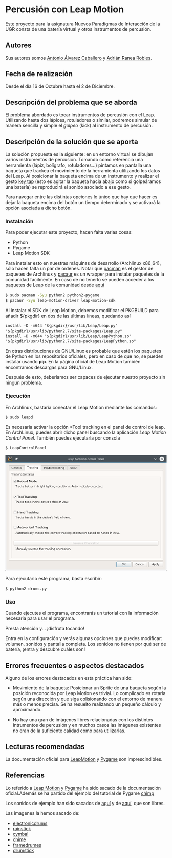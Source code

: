 # Percusión con Leap Motion

Este proyecto para la asignatura Nuevos Paradigmas de Interacción de la UGR
consta de una batería virtual y otros instrumentos de percusión.

## Autores
Sus autores somos [Antonio Álvarez Caballero](https://github.com/analca3)
y [Adrián Ranea Robles](https://github.com/ranea).

## Fecha de realización

Desde el día 16 de Octubre hasta el 2 de Diciembre.

## Descripción del problema que se aborda

El problema abordado es tocar instrumentos de percusión
con el Leap. Utilizando hasta dos lápices, rotuladores o similar,
podremos simular de manera sencilla y simple el *golpeo* (kick)
al instrumento de percusión.

## Descripción de la solución que se aporta

La solución propuesta es la siguiente: en un entorno virtual se dibujan varios
instrumentos de percusión. Tomando como referencia una herramienta (lápiz, bolígrafo, rotuladores...)
pintamos en pantalla una baqueta que trackea el movimiento de la herramienta
utilizando los datos del Leap. Al posicionar la baqueta encima de un instrumento
y realizar el gesto [key tap](https://di4564baj7skl.cloudfront.net/documentation/images/Leap_Gesture_Tap.png)
(esto es agitar la baqueta hacia abajo como si golpeáramos una batería)
se reproducirá el sonido asociado a ese gesto.

Para navegar entre las distintas opciones lo único que hay que hacer es 
dejar la baqueta encima del botón un tiempo determinado y se
activará la opción asociada a dicho botón.

### Instalación

Para poder ejecutar este proyecto, hacen falta varias cosas:

* Python
* Pygame
* Leap Motion SDK

Para instalar esto en nuestras máquinas de desarrollo (Archlinux x86_64), sólo hacen
falta un par de órdenes. Notar que [pacman](https://wiki.archlinux.org/index.php/Pacman)
es el gestor de paquetes de Archlinux y [pacaur](https://aur.archlinux.org/packages/pacaur/)
es un wrapper para instalar paquetes de la comunidad fácilmente. En caso de no tenerlo
se pueden acceder a los paquetes de Leap de la comunidad desde [aquí](https://aur.archlinux.org/packages/?O=0&K=leap+motion)

```bash
$ sudo pacman -Syu python2 python2-pygame
$ pacaur -Syu leap-motion-driver leap-motion-sdk
```

Al instalar el SDK de Leap Motion, debemos modificar el PKGBUILD para añadir ${pkgdir} en dos de las
últimas líneas, quedando así

```
install -D -m644 "${pkgdir}/usr/lib/Leap/Leap.py" "${pkgdir}/usr/lib/python2.7/site-packages/Leap.py"
install -D -m644 "${pkgdir}/usr/lib/Leap/LeapPython.so" "${pkgdir}/usr/lib/python2.7/site-packages/LeapPython.so"
```

En otras distribuciones de GNU/Linux es probable que estén los paquetes de Python en los
repositorios oficiales, pero en caso de que no, se pueden instalar usando **pip**. En la
página oficial de Leap Motion también encontramos descargas para GNU/Linux.

Después de esto, deberíamos ser capaces de ejecutar nuestro proyecto sin ningún problema.

### Ejecución

En Archlinux, bastaría conectar el Leap Motion mediante los comandos:
```bash
$ sudo leapd
```

Es necesaria activar la opción *Tool tracking en el panel de control de leap. En ArchLinux, puedes abrir dicho panel buscando la aplicación *Leap Motion Control Panel*. También puedes ejecutarla por consola

```bash
$ LeapControlPanel
```

![LeapPanel](data/snapshots/leappanel.png)

Para ejecutarlo este programa, basta escribir:
```bash
$ python2 drums.py
```

### Uso

Cuando ejecutes el programa, encontrarás un tutorial con la información necesaria para usar el programa.

Presta atención y... ¡disfruta tocando!

Entra en la configuración y verás algunas opciones que puedes modificar: volumen, sonidos y pantalla completa. Los sonidos no tienen por qué ser de batería, ¡entra y descubre cuáles son!

## Errores frecuentes o aspectos destacados

Alguno de los errores destacados en esta práctica han sido:

- Movimiento de la baqueta: Posicionar un Sprite de una baqueta según la posición reconocida por Leap Motion es trivial. Lo complicado es rotarla según una dirección y que siga colisionando con el entorno de manera más o menos precisa. Se ha resuelto realizando un pequeño cálculo y aproximando.

- No hay una gran de imágenes libres relacionadas con los distintos intrumentos de percusión y en muchos casos
las imágenes existentes no eran de la suficiente calidad como para utilizarlas.


## Lecturas recomendadas

La documentación oficial para [LeapMotion](https://developer.leapmotion.com/documentation/python/index.html) y
[Pygame](https://www.pygame.org/docs/) son imprescindibles.

## Referencias

Lo referido a [Leap Motion](https://developer.leapmotion.com/documentation/python/index.html) y
[Pygame](https://www.pygame.org/docs/) ha sido sacado de la documentación oficial.Además
se ha partido del ejemplo del tutorial de Pygame [chimp](https://www.pygame.org/docs/tut/chimp/ChimpLineByLine.html)

Los sonidos de ejemplo han sido sacados de [aquí](http://99sounds.org/drum-samples/)
y de [aquí](http://99sounds.org/percussion-samples/), que son libres.

Las imagenes la hemos sacado de:

 - [electronicdrums](https://www.flickr.com/photos/jtjdt/6026391058)
 - [rainstick](https://en.wikipedia.org/wiki/Rainstick#/media/File:Rainstick_01.png)
 - [cymbal](https://en.wikipedia.org/wiki/Cymbal#/media/File:2006-07-06_Crash_Zildjian_14.jpg)
 - [chime](https://en.wikipedia.org/wiki/Mark_tree#/media/File:Meinl_CH-12_Chimes.jpg)
 - [framedrumes](https://en.wikipedia.org/wiki/Pandeiro#/media/File:Pandeiro.jpg)
 - [drumstick](https://commons.wikimedia.org/wiki/File:Drumsticks.png)
